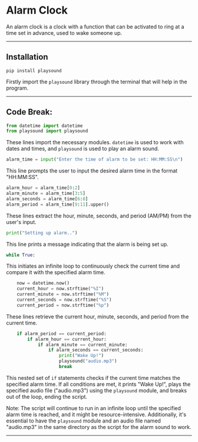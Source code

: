 # Alarm Clock

An alarm clock is a clock with a function that can be activated to ring at a time set in advance, used to wake someone up.

-----

## Installation

```
pip install playsound
```
Firstly import the `playsound` library through the terminal that will help in the program.

-----

## Code Break:

```python
from datetime import datetime
from playsound import playsound
```

These lines import the necessary modules. `datetime` is used to work with dates and times, and `playsound` is used to play an alarm sound.

```python
alarm_time = input("Enter the time of alarm to be set: HH:MM:SS\n")
```

This line prompts the user to input the desired alarm time in the format "HH:MM:SS".

```python
alarm_hour = alarm_time[0:2]
alarm_minute = alarm_time[3:5]
alarm_seconds = alarm_time[6:8]
alarm_period = alarm_time[9:11].upper()
```

These lines extract the hour, minute, seconds, and period (AM/PM) from the user's input.

```python
print("Setting up alarm..")
```

This line prints a message indicating that the alarm is being set up.

```python
while True:
```

This initiates an infinite loop to continuously check the current time and compare it with the specified alarm time.

```python
    now = datetime.now()
    current_hour = now.strftime("%I")
    current_minute = now.strftime("%M")
    current_seconds = now.strftime("%S")
    current_period = now.strftime("%p")
```

These lines retrieve the current hour, minute, seconds, and period from the current time.

```python
    if alarm_period == current_period:
        if alarm_hour == current_hour:
            if alarm_minute == current_minute:
                if alarm_seconds == current_seconds:
                    print("Wake Up!")
                    playsound("audio.mp3")
                    break
```

This nested set of `if` statements checks if the current time matches the specified alarm time. If all conditions are met, it prints "Wake Up!", plays the specified audio file ("audio.mp3") using the `playsound` module, and breaks out of the loop, ending the script.

Note: The script will continue to run in an infinite loop until the specified alarm time is reached, and it might be resource-intensive. Additionally, it's essential to have the `playsound` module and an audio file named "audio.mp3" in the same directory as the script for the alarm sound to work.

-----